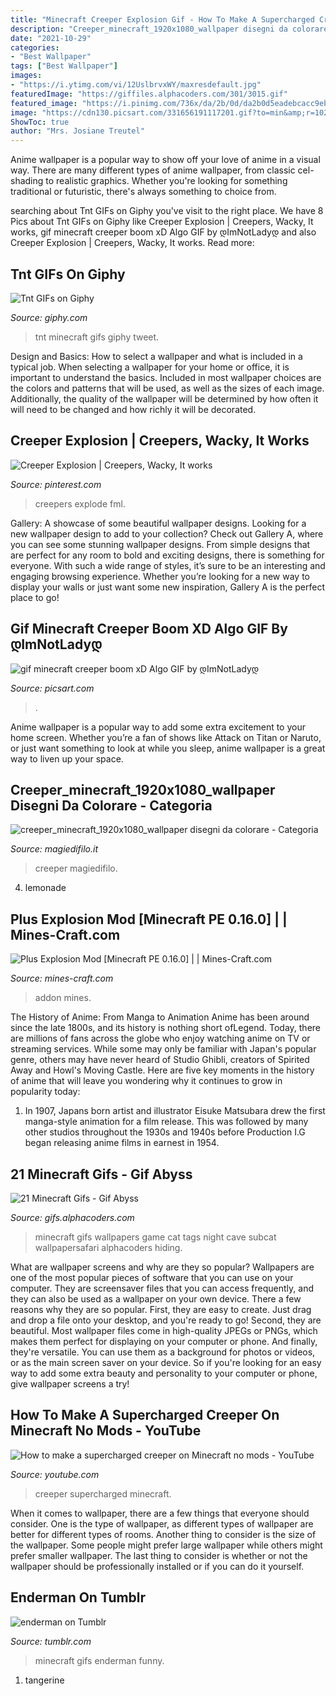 ```yaml
---
title: "Minecraft Creeper Explosion Gif - How To Make A Supercharged Creeper On Minecraft No Mods"
description: "Creeper_minecraft_1920x1080_wallpaper disegni da colorare"
date: "2021-10-29"
categories:
- "Best Wallpaper"
tags: ["Best Wallpaper"]
images:
- "https://i.ytimg.com/vi/12UslbrvxWY/maxresdefault.jpg"
featuredImage: "https://giffiles.alphacoders.com/301/3015.gif"
featured_image: "https://i.pinimg.com/736x/da/2b/0d/da2b0d5eadebcacc9ebc81b59c7fceb6--minecraft-mods-creeper.jpg"
image: "https://cdn130.picsart.com/331656191117201.gif?to=min&amp;r=1024"
ShowToc: true
author: "Mrs. Josiane Treutel"
---
```



Anime wallpaper is a popular way to show off your love of anime in a visual way. There are many different types of anime wallpaper, from classic cel-shading to realistic graphics. Whether you're looking for something traditional or futuristic, there's always something to choice from.

	

		
searching about Tnt GIFs on Giphy you've visit to the right place. We have 8 Pics about Tnt GIFs on Giphy like Creeper Explosion | Creepers, Wacky, It works, gif minecraft creeper boom xD Algo GIF by დImNotLadyდ and also Creeper Explosion | Creepers, Wacky, It works. Read more:
		
    
## Tnt GIFs On Giphy

<img loading=lazy src="http://media.giphy.com/media/aUSXx9cuWWqNG/giphy.gif" onerror="this.onerror=null;this.src='https://tse3.mm.bing.net/th?id=OIP.N17IhJ1XUhnHwW4WbouS6AHaEJ&amp;pid=15.1';" alt="Tnt GIFs on Giphy">

_Source: giphy.com_

>tnt minecraft gifs giphy tweet. 

	

Design and Basics: How to select a wallpaper and what is included in a typical job.
When selecting a wallpaper for your home or office, it is important to understand the basics. Included in most wallpaper choices are the colors and patterns that will be used, as well as the sizes of each image. Additionally, the quality of the wallpaper will be determined by how often it will need to be changed and how richly it will be decorated.

    
## Creeper Explosion | Creepers, Wacky, It Works

<img loading=lazy src="https://i.pinimg.com/736x/da/2b/0d/da2b0d5eadebcacc9ebc81b59c7fceb6--minecraft-mods-creeper.jpg" onerror="this.onerror=null;this.src='https://tse1.mm.bing.net/th?id=OIP.1IgsytWBt0SnsdtzUJT9lwHaFv&amp;pid=15.1';" alt="Creeper Explosion | Creepers, Wacky, It works">

_Source: pinterest.com_

>creepers explode fml. 

	

Gallery: A showcase of some beautiful wallpaper designs.
Looking for a new wallpaper design to add to your collection? Check out Gallery A, where you can see some stunning wallpaper designs. From simple designs that are perfect for any room to bold and exciting designs, there is something for everyone. With such a wide range of styles, it’s sure to be an interesting and engaging browsing experience. Whether you’re looking for a new way to display your walls or just want some new inspiration, Gallery A is the perfect place to go!





	
	
    
## Gif Minecraft Creeper Boom XD Algo GIF By დImNotLadyდ

<img loading=lazy src="https://cdn130.picsart.com/331656191117201.gif?to=min&amp;r=1024" onerror="this.onerror=null;this.src='https://tse4.mm.bing.net/th?id=OIP.x855b0vdKLdLs41W1MOuuwHaFj&amp;pid=15.1';" alt="gif minecraft creeper boom xD Algo GIF by დImNotLadyდ">

_Source: picsart.com_

>. 

	

Anime wallpaper is a popular way to add some extra excitement to your home screen. Whether you’re a fan of shows like Attack on Titan or Naruto, or just want something to look at while you sleep, anime wallpaper is a great way to liven up your space.

    
## Creeper_minecraft_1920x1080_wallpaper Disegni Da Colorare - Categoria

<img loading=lazy src="http://www.magiedifilo.it/index.php/2013-11-05-13-20-08/disegni-da-colorare/image?view=image&amp;format=raw&amp;type=img&amp;id=3331" onerror="this.onerror=null;this.src='https://tse1.mm.bing.net/th?id=OIP.KJhToRaoUYnRjkLpIYDsWgHaEK&amp;pid=15.1';" alt="creeper_minecraft_1920x1080_wallpaper disegni da colorare - Categoria">

_Source: magiedifilo.it_

>creeper magiedifilo. 

	

4. lemonade 

    
## Plus Explosion Mod [Minecraft PE 0.16.0] | | Mines-Craft.com

<img loading=lazy src="https://mines-craft.com/wp-content/uploads/2016/10/plus-explosion-4.jpg" onerror="this.onerror=null;this.src='https://tse2.mm.bing.net/th?id=OIP.qgrYD1UCZjh-q8bGyADP5AHaDV&amp;pid=15.1';" alt="Plus Explosion Mod [Minecraft PE 0.16.0] | | Mines-Craft.com">

_Source: mines-craft.com_

>addon mines. 

	

The History of Anime: From Manga to Animation
Anime has been around since the late 1800s, and its history is nothing short ofLegend. Today, there are millions of fans across the globe who enjoy watching anime on TV or streaming services. While some may only be familiar with Japan's popular genre, others may have never heard of Studio Ghibli, creators of Spirited Away and Howl's Moving Castle. Here are five key moments in the history of anime that will leave you wondering why it continues to grow in popularity today:
1) In 1907, Japans born artist and illustrator Eisuke Matsubara drew the first manga-style animation for a film release. This was followed by many other studios throughout the 1930s and 1940s before Production I.G began releasing anime films in earnest in 1954.

    
## 21 Minecraft Gifs - Gif Abyss

<img loading=lazy src="https://giffiles.alphacoders.com/301/3015.gif" onerror="this.onerror=null;this.src='https://tse3.mm.bing.net/th?id=OIP.Ww6VZfu9LwfUU0BvlLUHMgHaKC&amp;pid=15.1';" alt="21 Minecraft Gifs - Gif Abyss">

_Source: gifs.alphacoders.com_

>minecraft gifs wallpapers game cat tags night cave subcat wallpapersafari alphacoders hiding. 

	

What are wallpaper screens and why are they so popular?
Wallpapers are one of the most popular pieces of software that you can use on your computer. They are screensaver files that you can access frequently, and they can also be used as a wallpaper on your own device. There a few reasons why they are so popular. First, they are easy to create. Just drag and drop a file onto your desktop, and you're ready to go! Second, they are beautiful. Most wallpaper files come in high-quality JPEGs or PNGs, which makes them perfect for displaying on your computer or phone. And finally, they're versatile. You can use them as a background for photos or videos, or as the main screen saver on your device. So if you're looking for an easy way to add some extra beauty and personality to your computer or phone, give wallpaper screens a try!

    
## How To Make A Supercharged Creeper On Minecraft No Mods - YouTube

<img loading=lazy src="https://i.ytimg.com/vi/12UslbrvxWY/maxresdefault.jpg" onerror="this.onerror=null;this.src='https://tse1.mm.bing.net/th?id=OIP.Qa_xHXQ6Okg9y1d3FGxKHAHaEK&amp;pid=15.1';" alt="How to make a supercharged creeper on Minecraft no mods - YouTube">

_Source: youtube.com_

>creeper supercharged minecraft. 

	

When it comes to wallpaper, there are a few things that everyone should consider. One is the type of wallpaper, as different types of wallpaper are better for different types of rooms. Another thing to consider is the size of the wallpaper. Some people might prefer large wallpaper while others might prefer smaller wallpaper. The last thing to consider is whether or not the wallpaper should be professionally installed or if you can do it yourself.

    
## Enderman On Tumblr

<img loading=lazy src="https://66.media.tumblr.com/683ca63640e0dfaa47679c82926a0d6d/tumblr_ng4g72mLVF1rc6ytdo1_r1_500.gif" onerror="this.onerror=null;this.src='https://tse4.mm.bing.net/th?id=OIP.XR6xqXN4-gKNCgoJxLXbvwHaD3&amp;pid=15.1';" alt="enderman on Tumblr">

_Source: tumblr.com_

>minecraft gifs enderman funny. 

	

1. tangerine 

